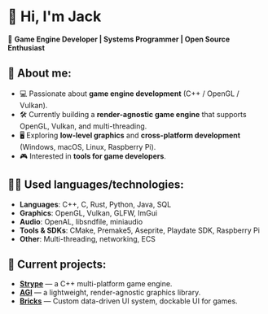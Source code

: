 # 👋 Hi, I'm Jack

🎯 **Game Engine Developer | Systems Programmer | Open Source Enthusiast**

## 🚀 About me:
- 💻 Passionate about **game engine development** (C++ / OpenGL / Vulkan).  
- 🛠 Currently building a **render-agnostic game engine** that supports OpenGL, Vulkan, and multi-threading.
- 🖥 Exploring **low-level graphics** and **cross-platform development** (Windows, macOS, Linux, Raspberry Pi).    
- 🎮 Interested in **tools for game developers**.  

## 🧑‍💻 Used languages/technologies:
- **Languages**: C++, C, Rust, Python, Java, SQL  
- **Graphics**: OpenGL, Vulkan, GLFW, ImGui  
- **Audio**: OpenAL, libsndfile, miniaudio  
- **Tools & SDKs**: CMake, Premake5, Aseprite, Playdate SDK, Raspberry Pi  
- **Other**: Multi-threading, networking, ECS  

## 📌 Current projects:
- [**Strype**](https://github.com/JackJackStudios/Strype) — a C++ multi-platform game engine.
- [**AGI**](https://github.com/JackJackStudios/agi) — a lightweight, render-agnostic graphics library.  
- [**Bricks**](https://github.com/JackKnox/Bricks) — Custom data-driven UI system, dockable UI for games.  

